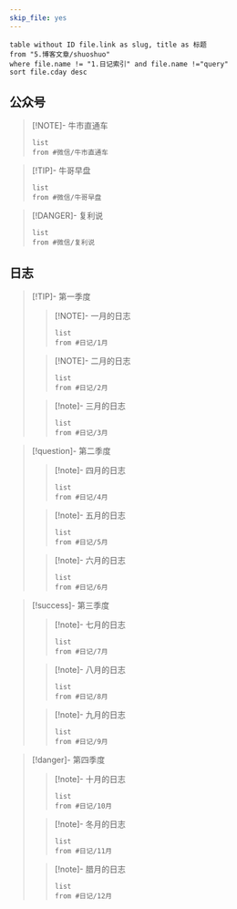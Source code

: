 ```yaml
---
skip_file: yes
---
```


```dataview
table without ID file.link as slug, title as 标题
from "5.博客文章/shuoshuo"
where file.name != "1.日记索引" and file.name !="query"
sort file.cday desc
```
## 公众号

>[!NOTE]- 牛市直通车
> ``` dataview
> list
> from #微信/牛市直通车   
> ```

>[!TIP]- 牛哥早盘
> ``` dataview
> list
> from #微信/牛哥早盘  
> ```

>[!DANGER]- 复利说
> ``` dataview
> list
> from #微信/复利说   
> ```

## 日志

>[!TIP]- 第一季度
>>[!NOTE]- 一月的日志
>> ``` dataview
>> list
>> from #日记/1月 
>> ```
>
>>[!NOTE]- 二月的日志
>> ``` dataview
>> list
>> from #日记/2月 
>> ```
>
>>[!note]- 三月的日志
>> ``` dataview
>> list
>> from #日记/3月 
>> ```

>[!question]- 第二季度
>>[!note]- 四月的日志
>> ``` dataview
>> list
>> from #日记/4月 
>> ```
>
>>[!note]- 五月的日志
>> ``` dataview
>> list
>> from #日记/5月 
>> ```
>
>>[!note]- 六月的日志
>> ``` dataview
>> list
>> from #日记/6月 
>> ```

>[!success]- 第三季度
>>[!note]- 七月的日志
>> ``` dataview
>> list
>> from #日记/7月 
> >```
>
>>[!note]- 八月的日志
>> ``` dataview
>> list
>> from #日记/8月 
>> ```
>
>>[!note]- 九月的日志
>> ``` dataview
>> list
>> from #日记/9月 
>> ```

>[!danger]- 第四季度
>>[!note]- 十月的日志
>> ``` dataview
>> list
>> from #日记/10月 
>> ```
>
>>[!note]- 冬月的日志
>> ``` dataview
>> list
>> from #日记/11月 
>> ```
>
>>[!note]- 腊月的日志
>> ``` dataview
>> list
>> from #日记/12月 
>> ```